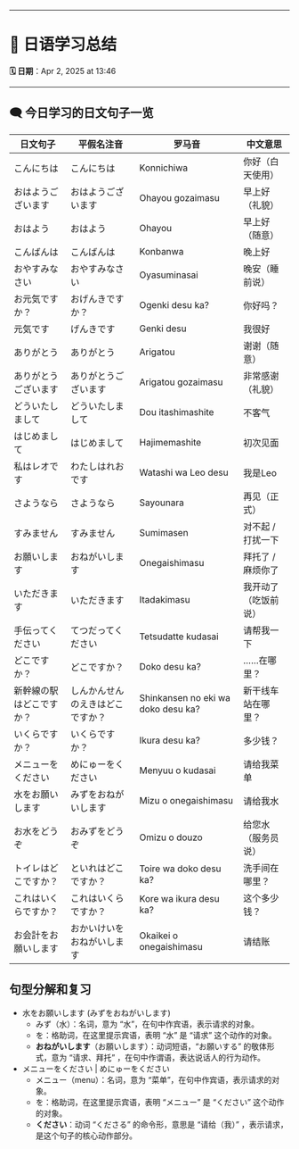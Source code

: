 

---

# 📒 日语学习总结  
**🗓️ 日期**：Apr 2, 2025 at 13:46

---

## 🗨️ 今日学习的日文句子一览  

| 日文句子 | 平假名注音 | 罗马音 | 中文意思 |
|----------|-------------|----------|-----------|
| こんにちは | こんにちは | Konnichiwa | 你好（白天使用） |
| おはようございます | おはようございます | Ohayou gozaimasu | 早上好（礼貌） |
| おはよう | おはよう | Ohayou | 早上好（随意） |
| こんばんは | こんばんは | Konbanwa | 晚上好 |
| おやすみなさい | おやすみなさい | Oyasuminasai | 晚安（睡前说） |
| お元気ですか？ | おげんきですか？ | Ogenki desu ka? | 你好吗？ |
| 元気です | げんきです | Genki desu | 我很好 |
| ありがとう | ありがとう | Arigatou | 谢谢（随意） |
| ありがとうございます | ありがとうございます | Arigatou gozaimasu | 非常感谢（礼貌） |
| どういたしまして | どういたしまして | Dou itashimashite | 不客气 |
| はじめまして | はじめまして | Hajimemashite | 初次见面 |
| 私はレオです | わたしはれおです | Watashi wa Leo desu | 我是Leo |
| さようなら | さようなら | Sayounara | 再见（正式） |
| すみません | すみません | Sumimasen | 对不起 / 打扰一下 |
| お願いします | おねがいします | Onegaishimasu | 拜托了 / 麻烦你了 |
| いただきます | いただきます | Itadakimasu | 我开动了（吃饭前说） |
| 手伝ってください | てつだってください | Tetsudatte kudasai | 请帮我一下 |
| どこですか？ | どこですか？ | Doko desu ka? | ……在哪里？ |
| 新幹線の駅はどこですか？ | しんかんせんのえきはどこですか？ | Shinkansen no eki wa doko desu ka? | 新干线车站在哪里？ |
| いくらですか？ | いくらですか？ | Ikura desu ka? | 多少钱？ |
| メニューをください | めにゅーをください | Menyuu o kudasai | 请给我菜单 |
| 水をお願いします | みずをおねがいします | Mizu o onegaishimasu | 请给我水 |
| お水をどうぞ | おみずをどうぞ | Omizu o douzo | 给您水（服务员说） |
| トイレはどこですか？ | といれはどこですか？ | Toire wa doko desu ka? | 洗手间在哪里？ |
| これはいくらですか？ | これはいくらですか？ | Kore wa ikura desu ka? | 这个多少钱？ |
| お会計をお願いします | おかいけいをおねがいします | Okaikei o onegaishimasu | 请结账 |



## 句型分解和复习

- 水をお願いします (みずをおねがいします)
  - みず（水）：名词，意为 “水”，在句中作宾语，表示请求的对象。
  - を：格助词，在这里提示宾语，表明 “水” 是 “请求” 这个动作的对象。
  - **おねがいします**（お願いします）：动词短语，“お願いする” 的敬体形式，意为 “请求、拜托” ，在句中作谓语，表达说话人的行为动作。
- メニューをください | めにゅーをください
  - メニュー（menu）：名词，意为 “菜单”，在句中作宾语，表示请求的对象。
  - を：格助词，在这里提示宾语，表明 “メニュー” 是 “ください” 这个动作的对象。
  - **ください**：动词 “くださる” 的命令形，意思是 “请给（我）” ，表示请求，是这个句子的核心动作部分。
